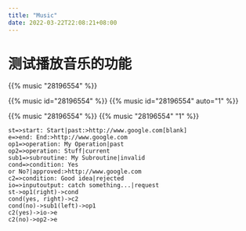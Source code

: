 ```yaml
---
title: "Music"
date: 2022-03-22T22:08:21+08:00
---
```


# 测试播放音乐的功能

{{% music "28196554" %}}

{{% music id="28196554" %}}
{{% music id="28196554" auto="1" %}}

{{% music "28196554" %}}
{{% music "28196554" "1" %}}

```flowchart
st=>start: Start|past:>http://www.google.com[blank]
e=>end: End:>http://www.google.com
op1=>operation: My Operation|past
op2=>operation: Stuff|current
sub1=>subroutine: My Subroutine|invalid
cond=>condition: Yes
or No?|approved:>http://www.google.com
c2=>condition: Good idea|rejected
io=>inputoutput: catch something...|request
st->op1(right)->cond
cond(yes, right)->c2
cond(no)->sub1(left)->op1
c2(yes)->io->e
c2(no)->op2->e
```